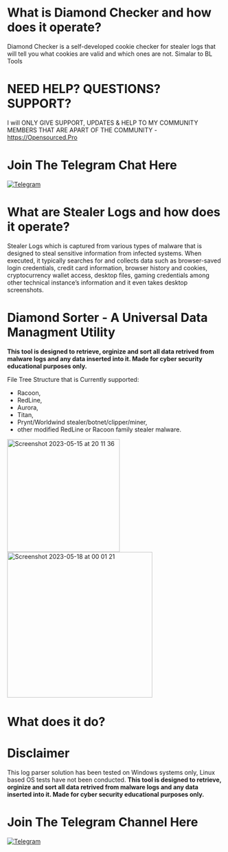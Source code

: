 **<h1> What is Diamond Checker and how does it operate?</h1>** 
Diamond Checker is a self-developed cookie checker for stealer logs that will tell you what cookies are valid and which ones are not. Simalar to BL Tools


**<h1>NEED HELP? QUESTIONS? SUPPORT? </h1>** 
I will ONLY GIVE SUPPORT, UPDATES & HELP TO MY COMMUNITY MEMBERS THAT ARE APART OF THE COMMUNITY - https://Opensourced.Pro


**<h1>Join The Telegram Chat Here</h1>** 
[![Telegram](https://cdn.icon-icons.com/icons2/2530/PNG/512/telegram_button_icon_151837.png)](https://t.me/OpenSourcedPro)





**<h1> What are Stealer Logs and how does it operate?</h1>** 
Stealer Logs which is captured from various types of malware that is designed to steal sensitive information from infected systems. When executed, it typically searches for and collects data such as browser-saved login credentials, credit card information, browser history and cookies, cryptocurrency wallet access, desktop files, gaming credentials among other technical instance’s information and it even takes desktop screenshots.


<script async src="https://telegram.org/js/telegram-widget.js?22" data-telegram-post="OpenSourcedPro/427" data-width="100%"></script>


# Diamond Sorter - A Universal Data Managment Utility

**This tool is designed to retrieve, orginize and sort all data retrived from malware logs and any data inserted into it.
Made for cyber security educational purposes only.**

File Tree Structure that is Currently supported:
- Racoon,
- RedLine,
- Aurora,
- Titan,
- Prynt/Worldwind stealer/botnet/clipper/miner,
- other modified RedLine or Racoon family stealer malware. 

<img width="262" alt="Screenshot 2023-05-15 at 20 11 36" src="https://github.com/milxss/racoon_log_parser/assets/42537931/0552234b-ca21-42d4-bb24-c137e1b69d10"> 
<img width="338" alt="Screenshot 2023-05-18 at 00 01 21" src="https://github.com/milxss/racoon_log_parser/assets/42537931/be40d4ec-eba6-42ed-8b59-afe1f578bbd5">


**<h1> What does it do? </h1>**




**<h1> Disclaimer </h1>**
This log parser solution has been tested on Windows systems only, Linux based OS tests have not been
conducted. 
**This tool is designed to retrieve, orginize and sort all data retrived from malware logs and any data inserted into it.
Made for cyber security educational purposes only.**




**<h1>Join The Telegram Channel Here</h1>** 
[![Telegram](https://betclever.com/img/telegram-join.png)](https://t.me/OpenSourcedPros)

